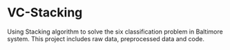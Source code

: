 # VC-Stacking
Using Stacking algorithm to solve the six classification problem in Baltimore system. This project includes raw data, preprocessed data and code.
